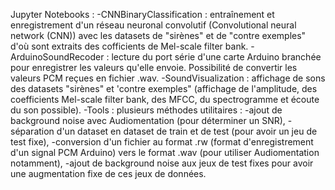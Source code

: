 Jupyter Notebooks :
	-CNNBinaryClassification : entraînement et enregistrement d'un réseau neuronal convolutif (Convolutional neural network (CNN)) avec les datasets de "sirènes" et de "contre exemples" d'où sont extraits des cofficients de Mel-scale filter bank.
	-ArduinoSoundRecoder : lecture du port série d'une carte Arduino branchée pour enregistrer les valeurs qu'elle envoie. Possibilité de convertir les valeurs PCM reçues en fichier .wav.
	-SoundVisualization : affichage de sons des datasets "sirènes" et 'contre exemples" (affichage de l'amplitude, des coefficients Mel-scale filter bank, des MFCC, du spectrogramme et écoute du son possible).
	-Tools : plusieurs méthodes utilitaires : 	-ajout de background noise avec Audiomentation (pour déterminer un SNR),
							-séparation d'un dataset en dataset de train et de test (pour avoir un jeu de test fixe),
							-conversion d'un fichier au format .rw (format d'enregistrement d'un signal PCM Arduino) vers le format .wav (pour utiliser Audiomentation notamment),
							-ajout de background noise aux jeux de test fixes pour avoir une augmentation fixe de ces jeux de données.